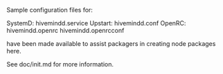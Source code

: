 Sample configuration files for:

SystemD: hivemindd.service
Upstart: hivemindd.conf
OpenRC:  hivemindd.openrc
         hivemindd.openrcconf

have been made available to assist packagers in creating node packages here.

See doc/init.md for more information.
